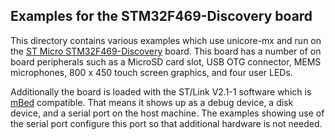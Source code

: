 Examples for the STM32F469-Discovery board
------------------------------------------

This directory contains various examples which use unicore-mx and run on
the [ST Micro STM32F469-Discovery][disco] board. This board has a number
of on board peripherals such as a MicroSD card slot, USB OTG connector,
MEMS microphones, 800 x 450 touch screen graphics, and four user LEDs.

Additionally the board is loaded with the ST/Link V2.1-1 software which is
[mBed][] compatible. That means it shows up as a debug device, a disk device,
and a serial port on the host machine. The examples showing use of the serial
port configure this port so that additional hardware is not needed.

[disco]: http://www.st.com/web/catalog/tools/FM116/CL1620/SC959/SS1532/LN1848/PF262395
[mBed]: http://mbed.org/
